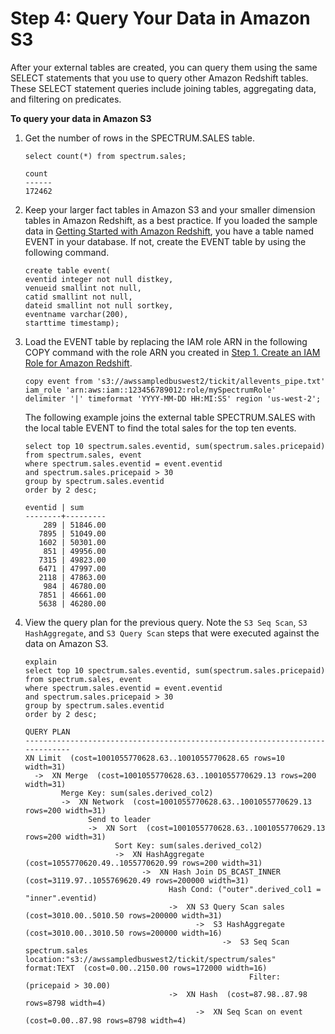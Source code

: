 # Step 4: Query Your Data in Amazon S3<a name="c-getting-started-using-spectrum-query-s3-data"></a>

After your external tables are created, you can query them using the same SELECT statements that you use to query other Amazon Redshift tables\. These SELECT statement queries include joining tables, aggregating data, and filtering on predicates\. <a name="spectrum-get-started-query-s3-data"></a>

**To query your data in Amazon S3**

1. Get the number of rows in the SPECTRUM\.SALES table\. 

   ```
   select count(*) from spectrum.sales;
   ```

   ```
   count 
   ------
   172462
   ```

1. Keep your larger fact tables in Amazon S3 and your smaller dimension tables in Amazon Redshift, as a best practice\. If you loaded the sample data in [Getting Started with Amazon Redshift](http://docs.aws.amazon.com/redshift/latest/gsg/getting-started.html), you have a table named EVENT in your database\. If not, create the EVENT table by using the following command\.

   ```
   create table event(
   eventid integer not null distkey,
   venueid smallint not null,
   catid smallint not null,
   dateid smallint not null sortkey,
   eventname varchar(200),
   starttime timestamp);
   ```

1. Load the EVENT table by replacing the IAM role ARN in the following COPY command with the role ARN you created in [Step 1\. Create an IAM Role for Amazon Redshift](c-getting-started-using-spectrum-create-role.md)\. 

   ```
   copy event from 's3://awssampledbuswest2/tickit/allevents_pipe.txt' 
   iam_role 'arn:aws:iam::123456789012:role/mySpectrumRole'
   delimiter '|' timeformat 'YYYY-MM-DD HH:MI:SS' region 'us-west-2';
   ```

   The following example joins the external table SPECTRUM\.SALES with the local table EVENT to find the total sales for the top ten events\.

   ```
   select top 10 spectrum.sales.eventid, sum(spectrum.sales.pricepaid) from spectrum.sales, event
   where spectrum.sales.eventid = event.eventid
   and spectrum.sales.pricepaid > 30
   group by spectrum.sales.eventid
   order by 2 desc;
   ```

   ```
   eventid | sum     
   --------+---------
       289 | 51846.00
      7895 | 51049.00
      1602 | 50301.00
       851 | 49956.00
      7315 | 49823.00
      6471 | 47997.00
      2118 | 47863.00
       984 | 46780.00
      7851 | 46661.00
      5638 | 46280.00
   ```

1. View the query plan for the previous query\. Note the `S3 Seq Scan`, `S3 HashAggregate`, and `S3 Query Scan` steps that were executed against the data on Amazon S3\.

   ```
   explain
   select top 10 spectrum.sales.eventid, sum(spectrum.sales.pricepaid) 
   from spectrum.sales, event
   where spectrum.sales.eventid = event.eventid
   and spectrum.sales.pricepaid > 30
   group by spectrum.sales.eventid
   order by 2 desc;
   ```

   ```
   QUERY PLAN                                                                                                                                                                                
   -----------------------------------------------------------------------------
   XN Limit  (cost=1001055770628.63..1001055770628.65 rows=10 width=31)                                                                                                                      
     ->  XN Merge  (cost=1001055770628.63..1001055770629.13 rows=200 width=31)                                                                                                               
           Merge Key: sum(sales.derived_col2)                                                                                                                                                
           ->  XN Network  (cost=1001055770628.63..1001055770629.13 rows=200 width=31)                                                                                                       
                 Send to leader                                                                                                                                                              
                 ->  XN Sort  (cost=1001055770628.63..1001055770629.13 rows=200 width=31)                                                                                                    
                       Sort Key: sum(sales.derived_col2)                                                                                                                                     
                       ->  XN HashAggregate  (cost=1055770620.49..1055770620.99 rows=200 width=31)                                                                                           
                             ->  XN Hash Join DS_BCAST_INNER  (cost=3119.97..1055769620.49 rows=200000 width=31)                                                                             
                                   Hash Cond: ("outer".derived_col1 = "inner".eventid)                                                                                                       
                                   ->  XN S3 Query Scan sales  (cost=3010.00..5010.50 rows=200000 width=31)                                                                                  
                                         ->  S3 HashAggregate  (cost=3010.00..3010.50 rows=200000 width=16)                                                                                  
                                               ->  S3 Seq Scan spectrum.sales location:"s3://awssampledbuswest2/tickit/spectrum/sales" format:TEXT  (cost=0.00..2150.00 rows=172000 width=16)
                                                     Filter: (pricepaid > 30.00)                                                                                                             
                                   ->  XN Hash  (cost=87.98..87.98 rows=8798 width=4)                                                                                                        
                                         ->  XN Seq Scan on event  (cost=0.00..87.98 rows=8798 width=4)
   ```